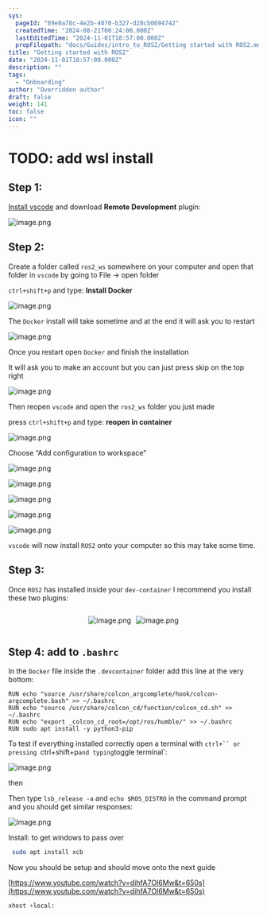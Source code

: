```yaml
---
sys:
  pageId: "89e0a78c-4e2b-4070-b327-d28cb0694742"
  createdTime: "2024-08-21T00:24:00.000Z"
  lastEditedTime: "2024-11-01T18:57:00.000Z"
  propFilepath: "docs/Guides/intro_to_ROS2/Getting started with ROS2.md"
title: "Getting started with ROS2"
date: "2024-11-01T18:57:00.000Z"
description: ""
tags:
  - "Onboarding"
author: "Overridden author"
draft: false
weight: 141
toc: false
icon: ""
---
```


# TODO: add wsl install

## Step 1:

[Install vscode](https://code.visualstudio.com/download) and download **Remote Development** plugin:

![image.png](https://prod-files-secure.s3.us-west-2.amazonaws.com/d518164a-d88e-44d1-a4ee-3adb3bd8bce0/efb52993-1881-4a40-b95e-6f020334f022/image.png?X-Amz-Algorithm=AWS4-HMAC-SHA256&X-Amz-Content-Sha256=UNSIGNED-PAYLOAD&X-Amz-Credential=ASIAZI2LB466R3YCHSKH%2F20250318%2Fus-west-2%2Fs3%2Faws4_request&X-Amz-Date=20250318T100836Z&X-Amz-Expires=3600&X-Amz-Security-Token=IQoJb3JpZ2luX2VjEAIaCXVzLXdlc3QtMiJHMEUCIH2FEd%2BnxxS78QTLMQjJN233GxKXAXJMvMHNLpC2A%2Bl1AiEAw1kyOH3Bjj2X3C8LSwpTqCAtYftn%2FcV2LEUf3Ks6kLUq%2FwMIWxAAGgw2Mzc0MjMxODM4MDUiDH1jn1q6GODP4jnGMCrcA%2F3hRfyTySGHGdZRuQZejSR0z9MOBfTn11%2Fx1AutE0YTu2Mj%2F4NrFF70mwMSrhoIkqDzkf%2FVXOmPnxagW8UPYWJyIwH78UsjnQRvlhpID6e4WvqHVt%2B%2FHxOshguJ7acXyn1FJGKACmRCK7YOCWXQTOy7FxmHpi5DWm2ibXcTJYRkqurozYdCEiCCBXFo1z5YwwMYtAM382aSVAzfAcgccqO1%2FW%2FvjsN3z1jxg3%2BcHB%2BvJznURzsZ%2B9XvLYSJGWRHlypC1%2Ffb%2BcjAbMdOwTeVcw8GC%2BqD12Px2BC137Xr0vipRFW1Jsf38JY3RZeQT%2FgIJeO69WsxKyW34F7fMu6APvAc4g07N0RH0gFVsCxeSw%2FT94VENJbfv2j8ejygvc40Ls%2BrjFMriN7%2FNTUTja%2F5JeHfgD9RsrdrBA9UCXsr%2B8x0I5g0wn91AC7Xp%2BTQp5KmdGwcRxW33GLFZKR8TS5BCjH7FN8MN5NJbO0PeNXyKUkk7OOAD4%2Fh4vorypHBVSC2PSDV3gL4PtPqjAjM9KzOH%2BSCb%2FXBfDx%2B9cLIWaiaUrCORDKT9%2FLGtL7EeWfOgEu%2BoANEl9AECeNc2lqpR0JLqa3ODYGc7s%2Fnpftke%2FKHdfdmVFdDRMp1AuPcs6kKMMj25L4GOqUB1KM05TwY5x9A8w%2BJYe%2Bit71aPNbH6Dy9eXN2%2Bd0iX6BcOImWUg599aEDdNX1dR7E6x7rulbQiFh2rnGrtJP8dO4IKmEWvlvgUwt%2BBFie4Ppd6LRy%2B6eUcFi6dokuVVCjccBdXuba4utkFfAMC3i9ZkMqFc3aqt%2Fz3exef5jYwqAoH8H%2F4k8uNwybxXX5u9WwX7fRGhVwSpIhWBjIs9pRXs7YMKch&X-Amz-Signature=e1db93e8dbf0954aa1b4a0cb086a870e93913cc34314c115d46b218948f62346&X-Amz-SignedHeaders=host&x-id=GetObject)

## Step 2:

Create a folder called `ros2_ws` somewhere on your computer and open that folder in `vscode` by going to File → open folder 

`ctrl+shift+p` and type: **Install Docker**

![image.png](https://prod-files-secure.s3.us-west-2.amazonaws.com/d518164a-d88e-44d1-a4ee-3adb3bd8bce0/2269dc0e-1cd5-47ff-bceb-c04ad9b2eab0/image.png?X-Amz-Algorithm=AWS4-HMAC-SHA256&X-Amz-Content-Sha256=UNSIGNED-PAYLOAD&X-Amz-Credential=ASIAZI2LB466R3YCHSKH%2F20250318%2Fus-west-2%2Fs3%2Faws4_request&X-Amz-Date=20250318T100836Z&X-Amz-Expires=3600&X-Amz-Security-Token=IQoJb3JpZ2luX2VjEAIaCXVzLXdlc3QtMiJHMEUCIH2FEd%2BnxxS78QTLMQjJN233GxKXAXJMvMHNLpC2A%2Bl1AiEAw1kyOH3Bjj2X3C8LSwpTqCAtYftn%2FcV2LEUf3Ks6kLUq%2FwMIWxAAGgw2Mzc0MjMxODM4MDUiDH1jn1q6GODP4jnGMCrcA%2F3hRfyTySGHGdZRuQZejSR0z9MOBfTn11%2Fx1AutE0YTu2Mj%2F4NrFF70mwMSrhoIkqDzkf%2FVXOmPnxagW8UPYWJyIwH78UsjnQRvlhpID6e4WvqHVt%2B%2FHxOshguJ7acXyn1FJGKACmRCK7YOCWXQTOy7FxmHpi5DWm2ibXcTJYRkqurozYdCEiCCBXFo1z5YwwMYtAM382aSVAzfAcgccqO1%2FW%2FvjsN3z1jxg3%2BcHB%2BvJznURzsZ%2B9XvLYSJGWRHlypC1%2Ffb%2BcjAbMdOwTeVcw8GC%2BqD12Px2BC137Xr0vipRFW1Jsf38JY3RZeQT%2FgIJeO69WsxKyW34F7fMu6APvAc4g07N0RH0gFVsCxeSw%2FT94VENJbfv2j8ejygvc40Ls%2BrjFMriN7%2FNTUTja%2F5JeHfgD9RsrdrBA9UCXsr%2B8x0I5g0wn91AC7Xp%2BTQp5KmdGwcRxW33GLFZKR8TS5BCjH7FN8MN5NJbO0PeNXyKUkk7OOAD4%2Fh4vorypHBVSC2PSDV3gL4PtPqjAjM9KzOH%2BSCb%2FXBfDx%2B9cLIWaiaUrCORDKT9%2FLGtL7EeWfOgEu%2BoANEl9AECeNc2lqpR0JLqa3ODYGc7s%2Fnpftke%2FKHdfdmVFdDRMp1AuPcs6kKMMj25L4GOqUB1KM05TwY5x9A8w%2BJYe%2Bit71aPNbH6Dy9eXN2%2Bd0iX6BcOImWUg599aEDdNX1dR7E6x7rulbQiFh2rnGrtJP8dO4IKmEWvlvgUwt%2BBFie4Ppd6LRy%2B6eUcFi6dokuVVCjccBdXuba4utkFfAMC3i9ZkMqFc3aqt%2Fz3exef5jYwqAoH8H%2F4k8uNwybxXX5u9WwX7fRGhVwSpIhWBjIs9pRXs7YMKch&X-Amz-Signature=7993e0f93fc5b11aae750b91ffd09a74dad52cc836c822d994f1835c3ab2420f&X-Amz-SignedHeaders=host&x-id=GetObject)

The `Docker` install will take sometime and at the end it will ask you to restart

![image.png](https://prod-files-secure.s3.us-west-2.amazonaws.com/d518164a-d88e-44d1-a4ee-3adb3bd8bce0/ed233f78-be33-4b1f-b89c-9c346c0e961e/image.png?X-Amz-Algorithm=AWS4-HMAC-SHA256&X-Amz-Content-Sha256=UNSIGNED-PAYLOAD&X-Amz-Credential=ASIAZI2LB466R3YCHSKH%2F20250318%2Fus-west-2%2Fs3%2Faws4_request&X-Amz-Date=20250318T100836Z&X-Amz-Expires=3600&X-Amz-Security-Token=IQoJb3JpZ2luX2VjEAIaCXVzLXdlc3QtMiJHMEUCIH2FEd%2BnxxS78QTLMQjJN233GxKXAXJMvMHNLpC2A%2Bl1AiEAw1kyOH3Bjj2X3C8LSwpTqCAtYftn%2FcV2LEUf3Ks6kLUq%2FwMIWxAAGgw2Mzc0MjMxODM4MDUiDH1jn1q6GODP4jnGMCrcA%2F3hRfyTySGHGdZRuQZejSR0z9MOBfTn11%2Fx1AutE0YTu2Mj%2F4NrFF70mwMSrhoIkqDzkf%2FVXOmPnxagW8UPYWJyIwH78UsjnQRvlhpID6e4WvqHVt%2B%2FHxOshguJ7acXyn1FJGKACmRCK7YOCWXQTOy7FxmHpi5DWm2ibXcTJYRkqurozYdCEiCCBXFo1z5YwwMYtAM382aSVAzfAcgccqO1%2FW%2FvjsN3z1jxg3%2BcHB%2BvJznURzsZ%2B9XvLYSJGWRHlypC1%2Ffb%2BcjAbMdOwTeVcw8GC%2BqD12Px2BC137Xr0vipRFW1Jsf38JY3RZeQT%2FgIJeO69WsxKyW34F7fMu6APvAc4g07N0RH0gFVsCxeSw%2FT94VENJbfv2j8ejygvc40Ls%2BrjFMriN7%2FNTUTja%2F5JeHfgD9RsrdrBA9UCXsr%2B8x0I5g0wn91AC7Xp%2BTQp5KmdGwcRxW33GLFZKR8TS5BCjH7FN8MN5NJbO0PeNXyKUkk7OOAD4%2Fh4vorypHBVSC2PSDV3gL4PtPqjAjM9KzOH%2BSCb%2FXBfDx%2B9cLIWaiaUrCORDKT9%2FLGtL7EeWfOgEu%2BoANEl9AECeNc2lqpR0JLqa3ODYGc7s%2Fnpftke%2FKHdfdmVFdDRMp1AuPcs6kKMMj25L4GOqUB1KM05TwY5x9A8w%2BJYe%2Bit71aPNbH6Dy9eXN2%2Bd0iX6BcOImWUg599aEDdNX1dR7E6x7rulbQiFh2rnGrtJP8dO4IKmEWvlvgUwt%2BBFie4Ppd6LRy%2B6eUcFi6dokuVVCjccBdXuba4utkFfAMC3i9ZkMqFc3aqt%2Fz3exef5jYwqAoH8H%2F4k8uNwybxXX5u9WwX7fRGhVwSpIhWBjIs9pRXs7YMKch&X-Amz-Signature=394ce52f06a97895e493e2e998f0c91c73f060f75711577a56fed6597448051f&X-Amz-SignedHeaders=host&x-id=GetObject)

Once you restart open `Docker` and finish the installation

It will ask you to make an account but you can just press skip on the top right

![image.png](https://prod-files-secure.s3.us-west-2.amazonaws.com/d518164a-d88e-44d1-a4ee-3adb3bd8bce0/21010ad9-1659-4fd9-9f59-9932a09b2a3d/image.png?X-Amz-Algorithm=AWS4-HMAC-SHA256&X-Amz-Content-Sha256=UNSIGNED-PAYLOAD&X-Amz-Credential=ASIAZI2LB466R3YCHSKH%2F20250318%2Fus-west-2%2Fs3%2Faws4_request&X-Amz-Date=20250318T100836Z&X-Amz-Expires=3600&X-Amz-Security-Token=IQoJb3JpZ2luX2VjEAIaCXVzLXdlc3QtMiJHMEUCIH2FEd%2BnxxS78QTLMQjJN233GxKXAXJMvMHNLpC2A%2Bl1AiEAw1kyOH3Bjj2X3C8LSwpTqCAtYftn%2FcV2LEUf3Ks6kLUq%2FwMIWxAAGgw2Mzc0MjMxODM4MDUiDH1jn1q6GODP4jnGMCrcA%2F3hRfyTySGHGdZRuQZejSR0z9MOBfTn11%2Fx1AutE0YTu2Mj%2F4NrFF70mwMSrhoIkqDzkf%2FVXOmPnxagW8UPYWJyIwH78UsjnQRvlhpID6e4WvqHVt%2B%2FHxOshguJ7acXyn1FJGKACmRCK7YOCWXQTOy7FxmHpi5DWm2ibXcTJYRkqurozYdCEiCCBXFo1z5YwwMYtAM382aSVAzfAcgccqO1%2FW%2FvjsN3z1jxg3%2BcHB%2BvJznURzsZ%2B9XvLYSJGWRHlypC1%2Ffb%2BcjAbMdOwTeVcw8GC%2BqD12Px2BC137Xr0vipRFW1Jsf38JY3RZeQT%2FgIJeO69WsxKyW34F7fMu6APvAc4g07N0RH0gFVsCxeSw%2FT94VENJbfv2j8ejygvc40Ls%2BrjFMriN7%2FNTUTja%2F5JeHfgD9RsrdrBA9UCXsr%2B8x0I5g0wn91AC7Xp%2BTQp5KmdGwcRxW33GLFZKR8TS5BCjH7FN8MN5NJbO0PeNXyKUkk7OOAD4%2Fh4vorypHBVSC2PSDV3gL4PtPqjAjM9KzOH%2BSCb%2FXBfDx%2B9cLIWaiaUrCORDKT9%2FLGtL7EeWfOgEu%2BoANEl9AECeNc2lqpR0JLqa3ODYGc7s%2Fnpftke%2FKHdfdmVFdDRMp1AuPcs6kKMMj25L4GOqUB1KM05TwY5x9A8w%2BJYe%2Bit71aPNbH6Dy9eXN2%2Bd0iX6BcOImWUg599aEDdNX1dR7E6x7rulbQiFh2rnGrtJP8dO4IKmEWvlvgUwt%2BBFie4Ppd6LRy%2B6eUcFi6dokuVVCjccBdXuba4utkFfAMC3i9ZkMqFc3aqt%2Fz3exef5jYwqAoH8H%2F4k8uNwybxXX5u9WwX7fRGhVwSpIhWBjIs9pRXs7YMKch&X-Amz-Signature=5580b12dfc307a67d43cab9dafceea0eecf8242d9ad97d15fce1c03870be2256&X-Amz-SignedHeaders=host&x-id=GetObject)

Then reopen `vscode` and open the `ros2_ws` folder you just made

press `ctrl+shift+p` and type: **reopen in container**

![image.png](https://prod-files-secure.s3.us-west-2.amazonaws.com/d518164a-d88e-44d1-a4ee-3adb3bd8bce0/4e93b8c2-41ad-488c-8095-c74205196118/image.png?X-Amz-Algorithm=AWS4-HMAC-SHA256&X-Amz-Content-Sha256=UNSIGNED-PAYLOAD&X-Amz-Credential=ASIAZI2LB466R3YCHSKH%2F20250318%2Fus-west-2%2Fs3%2Faws4_request&X-Amz-Date=20250318T100836Z&X-Amz-Expires=3600&X-Amz-Security-Token=IQoJb3JpZ2luX2VjEAIaCXVzLXdlc3QtMiJHMEUCIH2FEd%2BnxxS78QTLMQjJN233GxKXAXJMvMHNLpC2A%2Bl1AiEAw1kyOH3Bjj2X3C8LSwpTqCAtYftn%2FcV2LEUf3Ks6kLUq%2FwMIWxAAGgw2Mzc0MjMxODM4MDUiDH1jn1q6GODP4jnGMCrcA%2F3hRfyTySGHGdZRuQZejSR0z9MOBfTn11%2Fx1AutE0YTu2Mj%2F4NrFF70mwMSrhoIkqDzkf%2FVXOmPnxagW8UPYWJyIwH78UsjnQRvlhpID6e4WvqHVt%2B%2FHxOshguJ7acXyn1FJGKACmRCK7YOCWXQTOy7FxmHpi5DWm2ibXcTJYRkqurozYdCEiCCBXFo1z5YwwMYtAM382aSVAzfAcgccqO1%2FW%2FvjsN3z1jxg3%2BcHB%2BvJznURzsZ%2B9XvLYSJGWRHlypC1%2Ffb%2BcjAbMdOwTeVcw8GC%2BqD12Px2BC137Xr0vipRFW1Jsf38JY3RZeQT%2FgIJeO69WsxKyW34F7fMu6APvAc4g07N0RH0gFVsCxeSw%2FT94VENJbfv2j8ejygvc40Ls%2BrjFMriN7%2FNTUTja%2F5JeHfgD9RsrdrBA9UCXsr%2B8x0I5g0wn91AC7Xp%2BTQp5KmdGwcRxW33GLFZKR8TS5BCjH7FN8MN5NJbO0PeNXyKUkk7OOAD4%2Fh4vorypHBVSC2PSDV3gL4PtPqjAjM9KzOH%2BSCb%2FXBfDx%2B9cLIWaiaUrCORDKT9%2FLGtL7EeWfOgEu%2BoANEl9AECeNc2lqpR0JLqa3ODYGc7s%2Fnpftke%2FKHdfdmVFdDRMp1AuPcs6kKMMj25L4GOqUB1KM05TwY5x9A8w%2BJYe%2Bit71aPNbH6Dy9eXN2%2Bd0iX6BcOImWUg599aEDdNX1dR7E6x7rulbQiFh2rnGrtJP8dO4IKmEWvlvgUwt%2BBFie4Ppd6LRy%2B6eUcFi6dokuVVCjccBdXuba4utkFfAMC3i9ZkMqFc3aqt%2Fz3exef5jYwqAoH8H%2F4k8uNwybxXX5u9WwX7fRGhVwSpIhWBjIs9pRXs7YMKch&X-Amz-Signature=f1fd23ecdd08225ede49f5ad366f7e5a43450f9f2965f660f3da719982536fb2&X-Amz-SignedHeaders=host&x-id=GetObject)

Choose “Add configuration to workspace”

![image.png](https://prod-files-secure.s3.us-west-2.amazonaws.com/d518164a-d88e-44d1-a4ee-3adb3bd8bce0/9560b282-5060-4989-ba37-97e7b2c22476/image.png?X-Amz-Algorithm=AWS4-HMAC-SHA256&X-Amz-Content-Sha256=UNSIGNED-PAYLOAD&X-Amz-Credential=ASIAZI2LB466R3YCHSKH%2F20250318%2Fus-west-2%2Fs3%2Faws4_request&X-Amz-Date=20250318T100836Z&X-Amz-Expires=3600&X-Amz-Security-Token=IQoJb3JpZ2luX2VjEAIaCXVzLXdlc3QtMiJHMEUCIH2FEd%2BnxxS78QTLMQjJN233GxKXAXJMvMHNLpC2A%2Bl1AiEAw1kyOH3Bjj2X3C8LSwpTqCAtYftn%2FcV2LEUf3Ks6kLUq%2FwMIWxAAGgw2Mzc0MjMxODM4MDUiDH1jn1q6GODP4jnGMCrcA%2F3hRfyTySGHGdZRuQZejSR0z9MOBfTn11%2Fx1AutE0YTu2Mj%2F4NrFF70mwMSrhoIkqDzkf%2FVXOmPnxagW8UPYWJyIwH78UsjnQRvlhpID6e4WvqHVt%2B%2FHxOshguJ7acXyn1FJGKACmRCK7YOCWXQTOy7FxmHpi5DWm2ibXcTJYRkqurozYdCEiCCBXFo1z5YwwMYtAM382aSVAzfAcgccqO1%2FW%2FvjsN3z1jxg3%2BcHB%2BvJznURzsZ%2B9XvLYSJGWRHlypC1%2Ffb%2BcjAbMdOwTeVcw8GC%2BqD12Px2BC137Xr0vipRFW1Jsf38JY3RZeQT%2FgIJeO69WsxKyW34F7fMu6APvAc4g07N0RH0gFVsCxeSw%2FT94VENJbfv2j8ejygvc40Ls%2BrjFMriN7%2FNTUTja%2F5JeHfgD9RsrdrBA9UCXsr%2B8x0I5g0wn91AC7Xp%2BTQp5KmdGwcRxW33GLFZKR8TS5BCjH7FN8MN5NJbO0PeNXyKUkk7OOAD4%2Fh4vorypHBVSC2PSDV3gL4PtPqjAjM9KzOH%2BSCb%2FXBfDx%2B9cLIWaiaUrCORDKT9%2FLGtL7EeWfOgEu%2BoANEl9AECeNc2lqpR0JLqa3ODYGc7s%2Fnpftke%2FKHdfdmVFdDRMp1AuPcs6kKMMj25L4GOqUB1KM05TwY5x9A8w%2BJYe%2Bit71aPNbH6Dy9eXN2%2Bd0iX6BcOImWUg599aEDdNX1dR7E6x7rulbQiFh2rnGrtJP8dO4IKmEWvlvgUwt%2BBFie4Ppd6LRy%2B6eUcFi6dokuVVCjccBdXuba4utkFfAMC3i9ZkMqFc3aqt%2Fz3exef5jYwqAoH8H%2F4k8uNwybxXX5u9WwX7fRGhVwSpIhWBjIs9pRXs7YMKch&X-Amz-Signature=9c2e8c0399a2e46a95d1e92c9ce747c8651d0c0ddb546ee5cdf43914dd497c79&X-Amz-SignedHeaders=host&x-id=GetObject)

![image.png](https://prod-files-secure.s3.us-west-2.amazonaws.com/d518164a-d88e-44d1-a4ee-3adb3bd8bce0/2ee63f81-886b-48e8-a553-dc6e5eac99e4/image.png?X-Amz-Algorithm=AWS4-HMAC-SHA256&X-Amz-Content-Sha256=UNSIGNED-PAYLOAD&X-Amz-Credential=ASIAZI2LB466R3YCHSKH%2F20250318%2Fus-west-2%2Fs3%2Faws4_request&X-Amz-Date=20250318T100836Z&X-Amz-Expires=3600&X-Amz-Security-Token=IQoJb3JpZ2luX2VjEAIaCXVzLXdlc3QtMiJHMEUCIH2FEd%2BnxxS78QTLMQjJN233GxKXAXJMvMHNLpC2A%2Bl1AiEAw1kyOH3Bjj2X3C8LSwpTqCAtYftn%2FcV2LEUf3Ks6kLUq%2FwMIWxAAGgw2Mzc0MjMxODM4MDUiDH1jn1q6GODP4jnGMCrcA%2F3hRfyTySGHGdZRuQZejSR0z9MOBfTn11%2Fx1AutE0YTu2Mj%2F4NrFF70mwMSrhoIkqDzkf%2FVXOmPnxagW8UPYWJyIwH78UsjnQRvlhpID6e4WvqHVt%2B%2FHxOshguJ7acXyn1FJGKACmRCK7YOCWXQTOy7FxmHpi5DWm2ibXcTJYRkqurozYdCEiCCBXFo1z5YwwMYtAM382aSVAzfAcgccqO1%2FW%2FvjsN3z1jxg3%2BcHB%2BvJznURzsZ%2B9XvLYSJGWRHlypC1%2Ffb%2BcjAbMdOwTeVcw8GC%2BqD12Px2BC137Xr0vipRFW1Jsf38JY3RZeQT%2FgIJeO69WsxKyW34F7fMu6APvAc4g07N0RH0gFVsCxeSw%2FT94VENJbfv2j8ejygvc40Ls%2BrjFMriN7%2FNTUTja%2F5JeHfgD9RsrdrBA9UCXsr%2B8x0I5g0wn91AC7Xp%2BTQp5KmdGwcRxW33GLFZKR8TS5BCjH7FN8MN5NJbO0PeNXyKUkk7OOAD4%2Fh4vorypHBVSC2PSDV3gL4PtPqjAjM9KzOH%2BSCb%2FXBfDx%2B9cLIWaiaUrCORDKT9%2FLGtL7EeWfOgEu%2BoANEl9AECeNc2lqpR0JLqa3ODYGc7s%2Fnpftke%2FKHdfdmVFdDRMp1AuPcs6kKMMj25L4GOqUB1KM05TwY5x9A8w%2BJYe%2Bit71aPNbH6Dy9eXN2%2Bd0iX6BcOImWUg599aEDdNX1dR7E6x7rulbQiFh2rnGrtJP8dO4IKmEWvlvgUwt%2BBFie4Ppd6LRy%2B6eUcFi6dokuVVCjccBdXuba4utkFfAMC3i9ZkMqFc3aqt%2Fz3exef5jYwqAoH8H%2F4k8uNwybxXX5u9WwX7fRGhVwSpIhWBjIs9pRXs7YMKch&X-Amz-Signature=0d39f970b31f0afd69f0d57d7acfa7a2bab857c0f26a69c7c4f6bec75299ef93&X-Amz-SignedHeaders=host&x-id=GetObject)

![image.png](https://prod-files-secure.s3.us-west-2.amazonaws.com/d518164a-d88e-44d1-a4ee-3adb3bd8bce0/ae1580b2-b048-407e-aed9-b584224a7a04/image.png?X-Amz-Algorithm=AWS4-HMAC-SHA256&X-Amz-Content-Sha256=UNSIGNED-PAYLOAD&X-Amz-Credential=ASIAZI2LB466R3YCHSKH%2F20250318%2Fus-west-2%2Fs3%2Faws4_request&X-Amz-Date=20250318T100836Z&X-Amz-Expires=3600&X-Amz-Security-Token=IQoJb3JpZ2luX2VjEAIaCXVzLXdlc3QtMiJHMEUCIH2FEd%2BnxxS78QTLMQjJN233GxKXAXJMvMHNLpC2A%2Bl1AiEAw1kyOH3Bjj2X3C8LSwpTqCAtYftn%2FcV2LEUf3Ks6kLUq%2FwMIWxAAGgw2Mzc0MjMxODM4MDUiDH1jn1q6GODP4jnGMCrcA%2F3hRfyTySGHGdZRuQZejSR0z9MOBfTn11%2Fx1AutE0YTu2Mj%2F4NrFF70mwMSrhoIkqDzkf%2FVXOmPnxagW8UPYWJyIwH78UsjnQRvlhpID6e4WvqHVt%2B%2FHxOshguJ7acXyn1FJGKACmRCK7YOCWXQTOy7FxmHpi5DWm2ibXcTJYRkqurozYdCEiCCBXFo1z5YwwMYtAM382aSVAzfAcgccqO1%2FW%2FvjsN3z1jxg3%2BcHB%2BvJznURzsZ%2B9XvLYSJGWRHlypC1%2Ffb%2BcjAbMdOwTeVcw8GC%2BqD12Px2BC137Xr0vipRFW1Jsf38JY3RZeQT%2FgIJeO69WsxKyW34F7fMu6APvAc4g07N0RH0gFVsCxeSw%2FT94VENJbfv2j8ejygvc40Ls%2BrjFMriN7%2FNTUTja%2F5JeHfgD9RsrdrBA9UCXsr%2B8x0I5g0wn91AC7Xp%2BTQp5KmdGwcRxW33GLFZKR8TS5BCjH7FN8MN5NJbO0PeNXyKUkk7OOAD4%2Fh4vorypHBVSC2PSDV3gL4PtPqjAjM9KzOH%2BSCb%2FXBfDx%2B9cLIWaiaUrCORDKT9%2FLGtL7EeWfOgEu%2BoANEl9AECeNc2lqpR0JLqa3ODYGc7s%2Fnpftke%2FKHdfdmVFdDRMp1AuPcs6kKMMj25L4GOqUB1KM05TwY5x9A8w%2BJYe%2Bit71aPNbH6Dy9eXN2%2Bd0iX6BcOImWUg599aEDdNX1dR7E6x7rulbQiFh2rnGrtJP8dO4IKmEWvlvgUwt%2BBFie4Ppd6LRy%2B6eUcFi6dokuVVCjccBdXuba4utkFfAMC3i9ZkMqFc3aqt%2Fz3exef5jYwqAoH8H%2F4k8uNwybxXX5u9WwX7fRGhVwSpIhWBjIs9pRXs7YMKch&X-Amz-Signature=86a6663442fb0e6c139cdd24c7b834e5376758e25d3ac12780a04828df8ef2fe&X-Amz-SignedHeaders=host&x-id=GetObject)

![image.png](https://prod-files-secure.s3.us-west-2.amazonaws.com/d518164a-d88e-44d1-a4ee-3adb3bd8bce0/53255b28-f75e-430f-b9e3-c0ac8577e42b/image.png?X-Amz-Algorithm=AWS4-HMAC-SHA256&X-Amz-Content-Sha256=UNSIGNED-PAYLOAD&X-Amz-Credential=ASIAZI2LB466R3YCHSKH%2F20250318%2Fus-west-2%2Fs3%2Faws4_request&X-Amz-Date=20250318T100836Z&X-Amz-Expires=3600&X-Amz-Security-Token=IQoJb3JpZ2luX2VjEAIaCXVzLXdlc3QtMiJHMEUCIH2FEd%2BnxxS78QTLMQjJN233GxKXAXJMvMHNLpC2A%2Bl1AiEAw1kyOH3Bjj2X3C8LSwpTqCAtYftn%2FcV2LEUf3Ks6kLUq%2FwMIWxAAGgw2Mzc0MjMxODM4MDUiDH1jn1q6GODP4jnGMCrcA%2F3hRfyTySGHGdZRuQZejSR0z9MOBfTn11%2Fx1AutE0YTu2Mj%2F4NrFF70mwMSrhoIkqDzkf%2FVXOmPnxagW8UPYWJyIwH78UsjnQRvlhpID6e4WvqHVt%2B%2FHxOshguJ7acXyn1FJGKACmRCK7YOCWXQTOy7FxmHpi5DWm2ibXcTJYRkqurozYdCEiCCBXFo1z5YwwMYtAM382aSVAzfAcgccqO1%2FW%2FvjsN3z1jxg3%2BcHB%2BvJznURzsZ%2B9XvLYSJGWRHlypC1%2Ffb%2BcjAbMdOwTeVcw8GC%2BqD12Px2BC137Xr0vipRFW1Jsf38JY3RZeQT%2FgIJeO69WsxKyW34F7fMu6APvAc4g07N0RH0gFVsCxeSw%2FT94VENJbfv2j8ejygvc40Ls%2BrjFMriN7%2FNTUTja%2F5JeHfgD9RsrdrBA9UCXsr%2B8x0I5g0wn91AC7Xp%2BTQp5KmdGwcRxW33GLFZKR8TS5BCjH7FN8MN5NJbO0PeNXyKUkk7OOAD4%2Fh4vorypHBVSC2PSDV3gL4PtPqjAjM9KzOH%2BSCb%2FXBfDx%2B9cLIWaiaUrCORDKT9%2FLGtL7EeWfOgEu%2BoANEl9AECeNc2lqpR0JLqa3ODYGc7s%2Fnpftke%2FKHdfdmVFdDRMp1AuPcs6kKMMj25L4GOqUB1KM05TwY5x9A8w%2BJYe%2Bit71aPNbH6Dy9eXN2%2Bd0iX6BcOImWUg599aEDdNX1dR7E6x7rulbQiFh2rnGrtJP8dO4IKmEWvlvgUwt%2BBFie4Ppd6LRy%2B6eUcFi6dokuVVCjccBdXuba4utkFfAMC3i9ZkMqFc3aqt%2Fz3exef5jYwqAoH8H%2F4k8uNwybxXX5u9WwX7fRGhVwSpIhWBjIs9pRXs7YMKch&X-Amz-Signature=3151a654c55144d39a48b42c96a378c4c9ba2e871926a756b45148c6884e71a9&X-Amz-SignedHeaders=host&x-id=GetObject)

![image.png](https://prod-files-secure.s3.us-west-2.amazonaws.com/d518164a-d88e-44d1-a4ee-3adb3bd8bce0/7c562767-5af9-4ffb-97d1-327bcdf4ee00/image.png?X-Amz-Algorithm=AWS4-HMAC-SHA256&X-Amz-Content-Sha256=UNSIGNED-PAYLOAD&X-Amz-Credential=ASIAZI2LB466R3YCHSKH%2F20250318%2Fus-west-2%2Fs3%2Faws4_request&X-Amz-Date=20250318T100836Z&X-Amz-Expires=3600&X-Amz-Security-Token=IQoJb3JpZ2luX2VjEAIaCXVzLXdlc3QtMiJHMEUCIH2FEd%2BnxxS78QTLMQjJN233GxKXAXJMvMHNLpC2A%2Bl1AiEAw1kyOH3Bjj2X3C8LSwpTqCAtYftn%2FcV2LEUf3Ks6kLUq%2FwMIWxAAGgw2Mzc0MjMxODM4MDUiDH1jn1q6GODP4jnGMCrcA%2F3hRfyTySGHGdZRuQZejSR0z9MOBfTn11%2Fx1AutE0YTu2Mj%2F4NrFF70mwMSrhoIkqDzkf%2FVXOmPnxagW8UPYWJyIwH78UsjnQRvlhpID6e4WvqHVt%2B%2FHxOshguJ7acXyn1FJGKACmRCK7YOCWXQTOy7FxmHpi5DWm2ibXcTJYRkqurozYdCEiCCBXFo1z5YwwMYtAM382aSVAzfAcgccqO1%2FW%2FvjsN3z1jxg3%2BcHB%2BvJznURzsZ%2B9XvLYSJGWRHlypC1%2Ffb%2BcjAbMdOwTeVcw8GC%2BqD12Px2BC137Xr0vipRFW1Jsf38JY3RZeQT%2FgIJeO69WsxKyW34F7fMu6APvAc4g07N0RH0gFVsCxeSw%2FT94VENJbfv2j8ejygvc40Ls%2BrjFMriN7%2FNTUTja%2F5JeHfgD9RsrdrBA9UCXsr%2B8x0I5g0wn91AC7Xp%2BTQp5KmdGwcRxW33GLFZKR8TS5BCjH7FN8MN5NJbO0PeNXyKUkk7OOAD4%2Fh4vorypHBVSC2PSDV3gL4PtPqjAjM9KzOH%2BSCb%2FXBfDx%2B9cLIWaiaUrCORDKT9%2FLGtL7EeWfOgEu%2BoANEl9AECeNc2lqpR0JLqa3ODYGc7s%2Fnpftke%2FKHdfdmVFdDRMp1AuPcs6kKMMj25L4GOqUB1KM05TwY5x9A8w%2BJYe%2Bit71aPNbH6Dy9eXN2%2Bd0iX6BcOImWUg599aEDdNX1dR7E6x7rulbQiFh2rnGrtJP8dO4IKmEWvlvgUwt%2BBFie4Ppd6LRy%2B6eUcFi6dokuVVCjccBdXuba4utkFfAMC3i9ZkMqFc3aqt%2Fz3exef5jYwqAoH8H%2F4k8uNwybxXX5u9WwX7fRGhVwSpIhWBjIs9pRXs7YMKch&X-Amz-Signature=bc12e440fc331e5a384170d6353d03ca7b76959cb81a3170997bd7ef0b763a3c&X-Amz-SignedHeaders=host&x-id=GetObject)

`vscode` will now install `ROS2` onto your computer so this may take some time.

## Step 3:

Once `ROS2` has installed inside your `dev-container` I recommend you install these two plugins:

<div style="display: flex;flex-direction: row; column-gap:10px; max-width: 630px;justify-content: center;">
<div>

![image.png](https://prod-files-secure.s3.us-west-2.amazonaws.com/d518164a-d88e-44d1-a4ee-3adb3bd8bce0/3fc3d550-5a54-4ba1-ba6b-faa01cdb7369/image.png?X-Amz-Algorithm=AWS4-HMAC-SHA256&X-Amz-Content-Sha256=UNSIGNED-PAYLOAD&X-Amz-Credential=ASIAZI2LB466WDPUJRKS%2F20250318%2Fus-west-2%2Fs3%2Faws4_request&X-Amz-Date=20250318T100842Z&X-Amz-Expires=3600&X-Amz-Security-Token=IQoJb3JpZ2luX2VjEAIaCXVzLXdlc3QtMiJHMEUCIQD4IVUmiMhtg%2BmG0rO%2BDBH4GxHWiL0PXULFErHtsUYyRQIgVyI1BRE7M%2FD5JPthh%2BZoKruQJm0Y%2B1MXnGVoDdsvBsUq%2FwMIWhAAGgw2Mzc0MjMxODM4MDUiDKGsOv9hLKSNKHS5oSrcA%2BvGkmZi7WFvmuzeSZJZFlYPh%2Baq%2Fi6kCGVyx0iSZQDZ9qB7t4tMrPqypSmdn1Rz4sAp9Ogq6EuEIkaqwiPfONB%2BJ1JzFpWLpsn%2FhyN0Pc4kJVK%2BJkMQsAptNgHVqAuoeZOzhT9J7Vy6%2BLsrSNEtkqMg6R%2FFMvw%2BxVXpf7S4NTcefMH9gshOrUuMxG3V%2Fk1MTFJw2nOm8LyvIIs%2BRMudyhat813E1Mxeob3WLcWJVSzylpheu41%2FPZVK0PnFAX7i0rbmcJ3ZGm%2FTD9YjEuxIejnizPHzeu7e4qQQTRD%2Fqgz8Brg16uLVFPEFqtbe9%2Fy4tKaPwkwqMc8jdOBFmrDyqgHW1cXPLRz9GpzIv7GTk88UWWbcjBCdFSNQx9Om%2FmEjrG4N9fO3U2VoysWPKEsDC1tH%2F1%2FUn7qirIYLvXbwoaFKQliFq41WUkphMwltiqiLpb0li%2BLInHMiulgHKoDGLxVcI6uUbtHLYqGoiANmVYi5VxIu9OgO4HvlkAsGR9DwouT40X0Ggo0AjXwhMNi9cMlSS9Cz%2B4yqfnQaNJ%2BS3IucOe7OUCTQ1vZKn%2BeNGk3CP2%2BNWsuU7Trr6wdPUx%2BmAVzhRLhnU1Sq1gbA2QdCU1xw%2BUQ1XcX70MXmY%2B0TMK325L4GOqUBY%2B23mcxdBqvW4Yd0YkL20onA6pqZ1i1PSxLYwQRSCcZRU9P7KH6Yvl3Xt%2FR69kHGe0XOabpJDIhbEnQysW32WykWH1iAo7qZiPH8Mf8ZoFAQy7Ts68YeV7dEou58RkNOd4%2B4j2JSRz5ak9ph0NEQw84H5Tgg16HaPyjcH4a6wazfqStvUXDS4Jc0O0e%2BP2965IFy9nRbnZoSSb4NXPs1jalezWhB&X-Amz-Signature=0f58c130739264cb6b6616eabdfd1c20aed5c538f39dfd271d7a3d2adee76238&X-Amz-SignedHeaders=host&x-id=GetObject)

</div>
<div>

![image.png](https://prod-files-secure.s3.us-west-2.amazonaws.com/d518164a-d88e-44d1-a4ee-3adb3bd8bce0/d994cc66-13c2-4093-a5a3-f84cf4601a82/image.png?X-Amz-Algorithm=AWS4-HMAC-SHA256&X-Amz-Content-Sha256=UNSIGNED-PAYLOAD&X-Amz-Credential=ASIAZI2LB466W2BO6NNY%2F20250318%2Fus-west-2%2Fs3%2Faws4_request&X-Amz-Date=20250318T100842Z&X-Amz-Expires=3600&X-Amz-Security-Token=IQoJb3JpZ2luX2VjEAIaCXVzLXdlc3QtMiJGMEQCIHDnrzwe1cE%2F1AtS8tXERLIlMsDXvv3dlTL2nhY2uh6KAiBmuS%2BAlFmMzJ%2FMtfzXSCewi%2Bs6kn0bHeoujViPSX0BZCr%2FAwhaEAAaDDYzNzQyMzE4MzgwNSIMxZ%2Bwt%2Fjw3QNJQ4JgKtwD0vl8ByY96yU5%2Bh7lZ7aPplxdcHF528TQLVIJ09ZAYmO7y8C2xd7xLSgzFEkXNtj%2FlskNbfvaj7pFA%2B%2FfrJFqSG45lP8d%2FBoVJFot0q0Z7GKuTsvvnQmCQea06WYNibGKaQXavukbm5YhBU7Xlp9KCjnI7TtAduCG9r3aaZKkUK26v8kA%2FYEqDh8fW4I4FmI7h6vVQoY96b8nyBZLB0i9ObBDg7MznIGiVtl0VQNROzRRtquQpM0gp7g5icABvJxXwsHS%2BgLQDCF%2BfpWSk0DLkQLgProTRF6nkjtY8RJHR7AVJB024UdCPqMnx7x6G6vjyVg%2FQ%2FSdBENWJ%2BNKppLnX72WVbhL9z9qTJxMPwEs3Kkpu1VVy2vB1Piw98AnmGGU35%2FiP3vHr7ZmYO78R4WMRqHKgBshPO44LiguJ3MDoPXy8u%2B5X%2FLlApY9J5kSSPfh0wXzEmr0gpneFjNjbFWfjfSMXoD82SOG2sc93DySGpotzbPY7xHKW3nbtQCGhjZoSO3Fjdc31sdQeeD0tzxMZOKsh7iZ3tBl9XSwsibayCNUt5gIhTiZZrrkjcfatfE5ZEegoBM%2Bor%2BbKZlkhEhFxONRPp06jtc5PXlCnyDlF67q7vNIN1Hio%2B1fd%2FgwoPbkvgY6pgEIchQCa7fKDzS69s9cEr1JPyAf2lw0hMXoZeBXNoYCpNkpPRILfV8HeUPfg%2BcEzvesGQ6Ea8tX%2FDEeXY5GOCC3dLAYQsS64oDPjtaPf%2FBxLS0MfZdtoz0FYI3WAK%2FGfWwA134OXn3893PDqZdialTqJ6xYZnPAWxSBXSfwqS8A50jrh2137kyxFuNc4AXFrGBe2FQq7uUOaO4ifER2ypesoh0nLaYM&X-Amz-Signature=4ca3ca5dfa5d98fa25736fb3971ca3cdadf3c1d394ffd786711bb59e5abb10b9&X-Amz-SignedHeaders=host&x-id=GetObject)

</div>
</div>

## Step 4: add to `.bashrc`

In the `Docker` file inside the `.devcontainer` folder add this line at the very bottom: 

```docker
RUN echo "source /usr/share/colcon_argcomplete/hook/colcon-argcomplete.bash" >> ~/.bashrc
RUN echo "source /usr/share/colcon_cd/function/colcon_cd.sh" >> ~/.bashrc
RUN echo "export _colcon_cd_root=/opt/ros/humble/" >> ~/.bashrc
RUN sudo apt install -y python3-pip 
```

To test if everything installed correctly open a terminal with `ctrl+`` or pressing `ctrl+shift+p` and typing `toggle terminal`:

![image.png](https://prod-files-secure.s3.us-west-2.amazonaws.com/d518164a-d88e-44d1-a4ee-3adb3bd8bce0/6a4943d8-b04e-4c02-9a58-775f3384d1a5/image.png?X-Amz-Algorithm=AWS4-HMAC-SHA256&X-Amz-Content-Sha256=UNSIGNED-PAYLOAD&X-Amz-Credential=ASIAZI2LB466R3YCHSKH%2F20250318%2Fus-west-2%2Fs3%2Faws4_request&X-Amz-Date=20250318T100836Z&X-Amz-Expires=3600&X-Amz-Security-Token=IQoJb3JpZ2luX2VjEAIaCXVzLXdlc3QtMiJHMEUCIH2FEd%2BnxxS78QTLMQjJN233GxKXAXJMvMHNLpC2A%2Bl1AiEAw1kyOH3Bjj2X3C8LSwpTqCAtYftn%2FcV2LEUf3Ks6kLUq%2FwMIWxAAGgw2Mzc0MjMxODM4MDUiDH1jn1q6GODP4jnGMCrcA%2F3hRfyTySGHGdZRuQZejSR0z9MOBfTn11%2Fx1AutE0YTu2Mj%2F4NrFF70mwMSrhoIkqDzkf%2FVXOmPnxagW8UPYWJyIwH78UsjnQRvlhpID6e4WvqHVt%2B%2FHxOshguJ7acXyn1FJGKACmRCK7YOCWXQTOy7FxmHpi5DWm2ibXcTJYRkqurozYdCEiCCBXFo1z5YwwMYtAM382aSVAzfAcgccqO1%2FW%2FvjsN3z1jxg3%2BcHB%2BvJznURzsZ%2B9XvLYSJGWRHlypC1%2Ffb%2BcjAbMdOwTeVcw8GC%2BqD12Px2BC137Xr0vipRFW1Jsf38JY3RZeQT%2FgIJeO69WsxKyW34F7fMu6APvAc4g07N0RH0gFVsCxeSw%2FT94VENJbfv2j8ejygvc40Ls%2BrjFMriN7%2FNTUTja%2F5JeHfgD9RsrdrBA9UCXsr%2B8x0I5g0wn91AC7Xp%2BTQp5KmdGwcRxW33GLFZKR8TS5BCjH7FN8MN5NJbO0PeNXyKUkk7OOAD4%2Fh4vorypHBVSC2PSDV3gL4PtPqjAjM9KzOH%2BSCb%2FXBfDx%2B9cLIWaiaUrCORDKT9%2FLGtL7EeWfOgEu%2BoANEl9AECeNc2lqpR0JLqa3ODYGc7s%2Fnpftke%2FKHdfdmVFdDRMp1AuPcs6kKMMj25L4GOqUB1KM05TwY5x9A8w%2BJYe%2Bit71aPNbH6Dy9eXN2%2Bd0iX6BcOImWUg599aEDdNX1dR7E6x7rulbQiFh2rnGrtJP8dO4IKmEWvlvgUwt%2BBFie4Ppd6LRy%2B6eUcFi6dokuVVCjccBdXuba4utkFfAMC3i9ZkMqFc3aqt%2Fz3exef5jYwqAoH8H%2F4k8uNwybxXX5u9WwX7fRGhVwSpIhWBjIs9pRXs7YMKch&X-Amz-Signature=75f984185bb05630213ff14c33545b1d93d45af8134f9092b25a2f5d00af0e7b&X-Amz-SignedHeaders=host&x-id=GetObject)

then 

Then type `lsb_release -a` and `echo $ROS_DISTRO` in the command prompt and you should get similar responses:

![image.png](https://prod-files-secure.s3.us-west-2.amazonaws.com/d518164a-d88e-44d1-a4ee-3adb3bd8bce0/3e635dec-a805-4e85-8b9e-d000e5b71a4e/image.png?X-Amz-Algorithm=AWS4-HMAC-SHA256&X-Amz-Content-Sha256=UNSIGNED-PAYLOAD&X-Amz-Credential=ASIAZI2LB466R3YCHSKH%2F20250318%2Fus-west-2%2Fs3%2Faws4_request&X-Amz-Date=20250318T100836Z&X-Amz-Expires=3600&X-Amz-Security-Token=IQoJb3JpZ2luX2VjEAIaCXVzLXdlc3QtMiJHMEUCIH2FEd%2BnxxS78QTLMQjJN233GxKXAXJMvMHNLpC2A%2Bl1AiEAw1kyOH3Bjj2X3C8LSwpTqCAtYftn%2FcV2LEUf3Ks6kLUq%2FwMIWxAAGgw2Mzc0MjMxODM4MDUiDH1jn1q6GODP4jnGMCrcA%2F3hRfyTySGHGdZRuQZejSR0z9MOBfTn11%2Fx1AutE0YTu2Mj%2F4NrFF70mwMSrhoIkqDzkf%2FVXOmPnxagW8UPYWJyIwH78UsjnQRvlhpID6e4WvqHVt%2B%2FHxOshguJ7acXyn1FJGKACmRCK7YOCWXQTOy7FxmHpi5DWm2ibXcTJYRkqurozYdCEiCCBXFo1z5YwwMYtAM382aSVAzfAcgccqO1%2FW%2FvjsN3z1jxg3%2BcHB%2BvJznURzsZ%2B9XvLYSJGWRHlypC1%2Ffb%2BcjAbMdOwTeVcw8GC%2BqD12Px2BC137Xr0vipRFW1Jsf38JY3RZeQT%2FgIJeO69WsxKyW34F7fMu6APvAc4g07N0RH0gFVsCxeSw%2FT94VENJbfv2j8ejygvc40Ls%2BrjFMriN7%2FNTUTja%2F5JeHfgD9RsrdrBA9UCXsr%2B8x0I5g0wn91AC7Xp%2BTQp5KmdGwcRxW33GLFZKR8TS5BCjH7FN8MN5NJbO0PeNXyKUkk7OOAD4%2Fh4vorypHBVSC2PSDV3gL4PtPqjAjM9KzOH%2BSCb%2FXBfDx%2B9cLIWaiaUrCORDKT9%2FLGtL7EeWfOgEu%2BoANEl9AECeNc2lqpR0JLqa3ODYGc7s%2Fnpftke%2FKHdfdmVFdDRMp1AuPcs6kKMMj25L4GOqUB1KM05TwY5x9A8w%2BJYe%2Bit71aPNbH6Dy9eXN2%2Bd0iX6BcOImWUg599aEDdNX1dR7E6x7rulbQiFh2rnGrtJP8dO4IKmEWvlvgUwt%2BBFie4Ppd6LRy%2B6eUcFi6dokuVVCjccBdXuba4utkFfAMC3i9ZkMqFc3aqt%2Fz3exef5jYwqAoH8H%2F4k8uNwybxXX5u9WwX7fRGhVwSpIhWBjIs9pRXs7YMKch&X-Amz-Signature=db84c34922abfa1cc3b22747dc6e0d8d1eb1bda376834bee99189f426aad42f4&X-Amz-SignedHeaders=host&x-id=GetObject)

Install:  to get windows to pass over

```bash
 sudo apt install xcb
```

Now you should be setup and should move onto the next guide 

[https://www.youtube.com/watch?v=dihfA7Ol6Mw&t=650s](https://www.youtube.com/watch?v=dihfA7Ol6Mw&t=650s)

```python
xhost +local:
```
